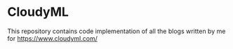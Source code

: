 # CloudyML
This repository contains code implementation of all the blogs written by me for https://www.cloudyml.com/
